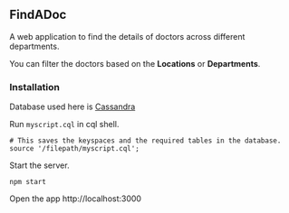 ## FindADoc

A web application to find the details of doctors across different departments.

You can filter the doctors based on the **Locations** or **Departments**.

### Installation

Database used here is [Cassandra ](http://www.planetcassandra.org/cassandra/)

Run  `myscript.cql` in cql shell.

    # This saves the keyspaces and the required tables in the database.
    source '/filepath/myscript.cql';



Start the server.

    npm start

Open the app  http://localhost:3000
